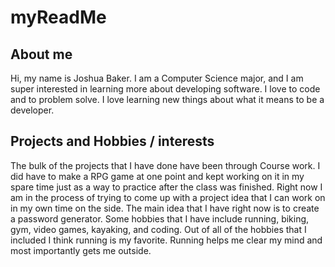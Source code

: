 # myReadMe

## About me
Hi, my name is Joshua Baker. I am a Computer Science major, and I am super interested in learning more about developing software. I love to code and to problem solve. I love learning new things about what it means to be a developer. 

## Projects and Hobbies / interests
The bulk of the projects that I have done have been through Course work. I did have to make a RPG game at one point and kept working on it in my spare time just as a way to practice after the class was finished. Right now I am in the process of trying to come up with a project idea that I can work on in my own time on the side. The main idea that I have right now is to create a password generator. Some hobbies that I have include running, biking, gym, video games, kayaking, and coding. Out of all of the hobbies that I included I think running is my favorite. Running helps me clear my mind and most importantly gets me outside. 
